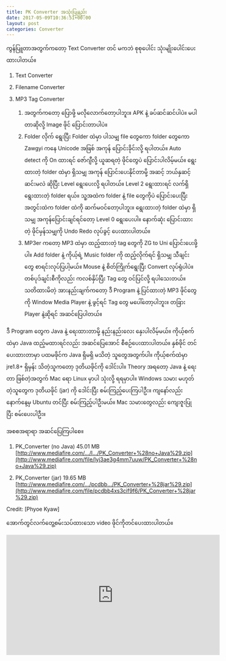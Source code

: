 ```yaml
---
title: PK Converter အသုံးပြုနည်း
date: 2017-05-09T10:36:51+00:00
layout: post
categories: Converter
---
```

ကွန်ပြူတာအတွက်ကတော့ Text Converter တင် မကဘဲ စုစုပေါင်း သုံးမျိုးပေါင်းပေးထားပါတယ်။  
1. Text Converter  
2. Filename Converter  
3. MP3 Tag Converter

    1. အတွက်ကတော့ ပြောဖို့ မလိုလောက်တော့ပါဘူး။ APK နဲ့ ခပ်ဆင်ဆင်ပါပဲ။ မပါတာဆိုလို့ Image ဖိုင် ပြောင်းတာပါပဲ။
    2. Folder လိုက် ရွေးပြီး Folder ထဲမှာ ပါသမျှ file တွေကော folder တွေကော Zawgyi ကနေ Unicode အဖြစ် အကုန် ပြောင်းခိုင်းလို့ ရပါတယ်။ Auto detect ကို On ထားရင် ဇော်ဂျီလို့ ယူဆရတဲ့ ဖိုင်တွေပဲ ပြောင်းပါလိမ့်မယ်။ ရွေးထားတဲ့ folder ထဲမှာ ရှိသမျှ အကုန် ပြောင်းပေးနိုင်တာမို့ အဆင့် ဘယ်နှဆင့် ဆင်းမလဲ ဆိုပြီး Level ရွေးပေးလို့ ရပါတယ်။ Level 2 ရွေးထားရင် လက်ရှိ ရွေးထားတဲ့ folder ရယ်။ သူ့အထဲက folder နဲ့ file တွေကိုပဲ ပြောင်းပေးပြီး အတွင်းထဲက folder ထဲကို ဆက်မဝင်တော့ပါဘူး။ ရွေးထားတဲ့ folder ထဲမှာ ရှိသမျှ အကုန်ပြောင်းချင်ရင်တော့ Level 0 ရွေးပေးပါ။ နောက်ဆုံး ပြောင်းထားတဲ့ ဖိုင်မှန်သမျှကို Undo Redo လုပ်ခွင့် ပေးထားပါတယ်။
    3. MP3er ကတော့ MP3 ထဲမှာ ထည့်ထားတဲ့ tag တွေကို ZG to Uni ပြောင်းပေးဖို့ပါ။ Add folder နဲ့ ကိုယ့်ရဲ့ Music folder ကို ထည့်လိုက်ရင် ရှိသမျှ သီချင်းတွေ စာရင်းလုပ်ပြပါ့မယ်။ Mouse နဲ့ စိတ်ကြိုက်ရွေးပြီး Convert လုပ်ရုံပါပဲ။ တစ်ပုဒ်ချင်းစီကိုလည်း ကလစ်နှိပ်ပြီး Tag တွေ ဝင်ပြင်လို့ ရပါသေးတယ်။ သတိထားမိတဲ့ အားနည်းချက်ကတော့ ဒီ Program နဲ့ ပြင်ထားတဲ့ MP3 ဖိုင်တွေကို Window Media Player နဲ့ ဖွင့်ရင် Tag တွေ မပေါ်တော့ပါဘူး။ တခြား Player နဲ့ဆိုရင် အဆင်ပြေပါတယ်။

ဒီ Program တွေက Java နဲ့ ရေးထားတာမို့ နည်းနည်းလေး နှေးပါလိမ့်မယ်။ ကိုယ့်စက်ထဲမှာ Java ထည့်မထားရင်လည်း အဆင်ပြေအောင် စီစဉ်ပေးထားပါတယ်။ နှစ်ဖိုင် တင်ပေးထားတာမှာ ပထမဖိုင်က Java ရှိမရှိ မသိတဲ့ သူတွေအတွက်ပါ။ ကိုယ့်စက်ထဲမှာ jre1.8+ ရှိမှန်း သိတဲ့သူကတော့ ဒုတိယဖိုင်ကို ဒေါင်းပါ။ Theory အရတော့ Java နဲ့ ရေးတာ ဖြစ်တဲ့အတွက် Mac ရော Linux မှာပါ သုံးလို့ ရရမှာပါ။ Windows သမား မဟုတ်တဲ့သူတွေက ဒုတိယဖိုင် (jar) ကို ဒေါင်းပြီး စမ်းကြည့်ပေးကြပါဦး။ ကျနော်လည်း နောက်နေ့မှ Ubuntu တင်ပြီး စမ်းကြည့်ပါဦးမယ်။ Mac သမားတွေလည်း ကျေးဇူးပြုပြီး စမ်းပေးပါဦး။

အစစအရာရာ အဆင်ပြေကြပါစေ။  
1. PK_Converter (no Java) 45.01 MB  
[http://www.mediafire.com/…/l…/PK_Converter+%28no+Java%29.zip](http://www.mediafire.com/file/lyj3ae3g4mm7uuw/PK_Converter+%28no+Java%29.zip)

2. PK_Converter (jar) 19.65 MB  
[http://www.mediafire.com/…/pcdbb…/PK_Converter+%28jar%29.zip](http://www.mediafire.com/file/pcdbb4xs3cif9f6/PK_Converter+%28jar%29.zip)

Credit: [Phyoe Kyaw]

အောက်တွင်လက်တွေ့စမ်းသပ်ထားသော video ဖိုင်ကိုတင်ပေးထားပါတယ်။
<iframe width="560" height="315" src="https://www.youtube.com/embed/-zanWWY8fSQ" frameborder="0" allow="accelerometer; autoplay; encrypted-media; gyroscope; picture-in-picture" allowfullscreen></iframe>